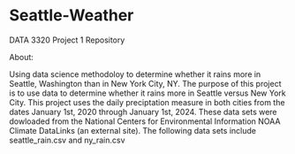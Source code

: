 # Seattle-Weather
DATA 3320 Project 1 Repository

About:

Using data science methodoloy to determine whether it rains more in Seattle, Washington than in New York City, NY. The purpose of this project is to use data to determine whether it rains more in Seattle versus New York City. This project uses the daily preciptation measure in both cities from the dates January 1st, 2020 through January 1st, 2024. These data sets were dowloaded from the National Centers for Environmental Information NOAA Climate DataLinks (an external site). The following data sets include seattle_rain.csv and ny_rain.csv


